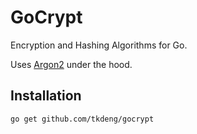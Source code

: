 # GoCrypt

Encryption and Hashing Algorithms for Go.

Uses [Argon2](golang.org/x/crypto/argon2) under the hood.

## Installation

```shell
go get github.com/tkdeng/gocrypt
```
